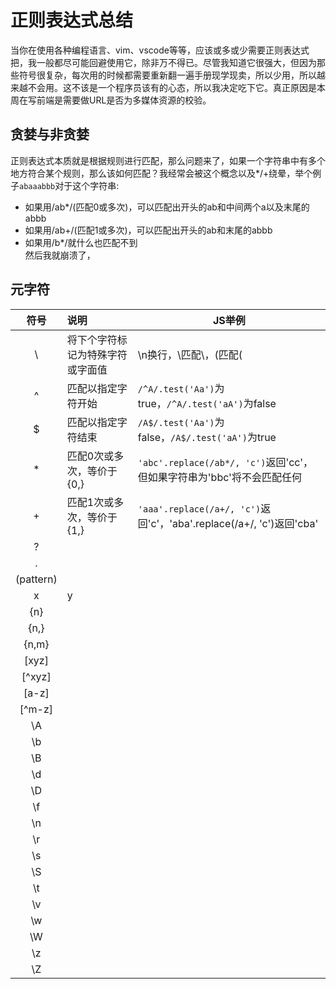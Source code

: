 # 正则表达式总结

当你在使用各种编程语言、vim、vscode等等，应该或多或少需要正则表达式把，我一般都尽可能回避使用它，除非万不得已。尽管我知道它很强大，但因为那些符号很复杂，每次用的时候都需要重新翻一遍手册现学现卖，所以少用，所以越来越不会用。这不该是一个程序员该有的心态，所以我决定吃下它。真正原因是本周在写前端是需要做URL是否为多媒体资源的校验。

## 贪婪与非贪婪
正则表达式本质就是根据规则进行匹配，那么问题来了，如果一个字符串中有多个地方符合某个规则，那么该如何匹配？我经常会被这个概念以及*/+绕晕，举个例子`abaaabbb`对于这个字符串:  
- 如果用/ab*/(匹配0或多次)，可以匹配出开头的ab和中间两个a以及末尾的abbb
- 如果用/ab+/(匹配1或多次)，可以匹配出开头的ab和末尾的abbb
- 如果用/b*/就什么也匹配不到  
然后我就崩溃了，

## 元字符
| 符号 |                说明                    |       JS举例          |
|:---:|:---------------------------------------|----------------------|
|  \  | 将下个字符标记为特殊字符或字面值            | \n换行，\\匹配\，\(匹配(|
|  ^  | 匹配以指定字符开始 |`/^A/.test('Aa')`为true，`/^A/.test('aA')`为false|
|  $  | 匹配以指定字符结束 |`/A$/.test('Aa')`为false，`/A$/.test('aA')`为true|
|  *  | 匹配0次或多次，等价于{0,} |`'abc'.replace(/ab*/, 'c')`返回'cc'，但如果字符串为'bbc'将不会匹配任何|
|  +  | 匹配1次或多次，等价于{1,}|`'aaa'.replace(/a+/, 'c')`返回'c'，'aba'.replace(/a+/, 'c')返回'cba'|
|  ?  | |
|  .  | |
| (pattern) | |
| x|y | |
| {n} | |
| {n,} | |
| {n,m} | |
| [xyz] | |
| [^xyz] | |
| [a-z] | |
| [^m-z] | |
| \A | |
|  \b  | |
| \B | |
| \d  | |
| \D  | |
| \f  | |
| \n  | |
| \r  | |
| \s  | |
| \S  | |
| \t  | |
| \v  | |
| \w  | |
| \W  | |
| \z  | |
| \Z  | |